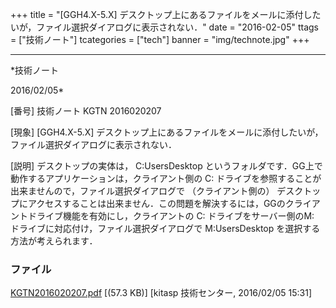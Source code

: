 ﻿+++
title = "[GGH4.X-5.X] デスクトップ上にあるファイルをメールに添付したいが，ファイル選択ダイアログに表示されない．"
date = "2016-02-05"
ttags = ["技術ノート"]
tcategories = ["tech"]
banner = "img/technote.jpg"
+++

-----------------------------------------------------------------------------------------------------------------------------

*技術ノート

2016/02/05*


[番号]
技術ノート KGTN 2016020207

[現象]
[GGH4.X-5.X]
デスクトップ上にあるファイルをメールに添付したいが，ファイル選択ダイアログに表示されない．

[説明]
デスクトップの実体は， C:UsersDesktop
というフォルダです．GG上で動作するアプリケーションは，クライアント側の
C: ドライブを参照することが出来ませんので，ファイル選択ダイアログで
（クライアント側の）
デスクトップにアクセスすることは出来ません．この問題を解決するには，GGのクライアントドライブ機能を有効にし，クライアントの
C: ドライブをサーバー側のM: ドライブに対応付け，ファイル選択ダイアログで
M:UsersDesktop を選択する方法が考えられます．


### ファイル

 
 


[KGTN2016020207.pdf](http://techreport.kitasp.net/attachments/download/2470/KGTN2016020207.pdf)
 [(57.3 KB)] [kitasp 技術センター, 2016/02/05
15:31]


 


 

